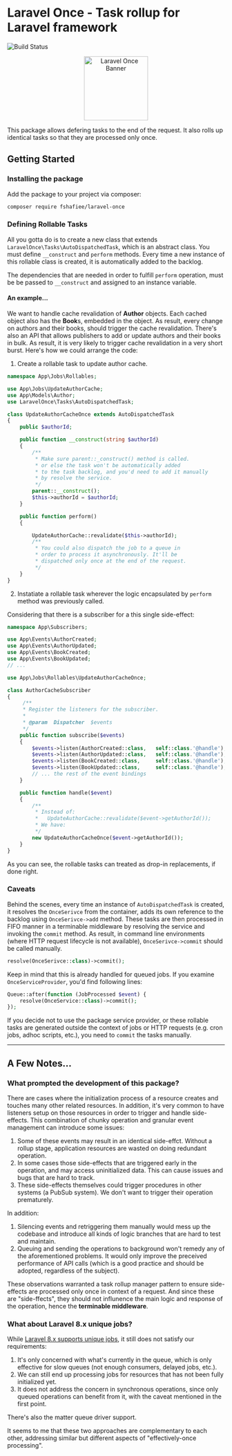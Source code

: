 # Laravel Once - Task rollup for Laravel framework

![Build Status](https://github.com/fshafiee/laravel-once/workflows/Package%20Build/badge.svg)

<p align="center">
  <img
    alt="Laravel Once Banner"
    height="148"
    src="https://repository-images.githubusercontent.com/324225031/fae0c400-4659-11eb-9d9d-02044b1efd9a"
  />
</p>

This package allows defering tasks to the end of the request. It also rolls up identical tasks so that they are processed only once.

## Getting Started
### Installing the package

Add the package to your project via composer:

```bash
composer require fshafiee/laravel-once
```

### Defining Rollable Tasks

All you gotta do is to create a new class that extends `LaravelOnce\Tasks\AutoDispatchedTask`, which is an abstract class.
You must define `__construct` and `perform` methods.
Every time a new instance of this rollable class is created, it is automatically added to the backlog.

The dependencies that are needed in order to fulfill `perform` operation, must be be passed to `__construct` and assigned to an instance variable.

#### An example...

We want to handle cache revalidation of **Author** objects. Each cached object also has the **Book**s, embedded in the object. As result, every change on authors and their books, should trigger the cache revalidation. There's also an API that allows publishers to add or update authors and their books in bulk. As result, it is very likely to trigger cache revalidation in a very short burst. Here's how we could arrange the code:

1. Create a rollable task to update author cache.

```php
namespace App\Jobs\Rollables;

use App\Jobs\UpdateAuthorCache;
use App\Models\Author;
use LaravelOnce\Tasks\AutoDispatchedTask;

class UpdateAuthorCacheOnce extends AutoDispatchedTask
{
    public $authorId;

    public function __construct(string $authorId)
    {
        /**
         * Make sure parent::_construct() method is called.
         * or else the task won't be automatically added
         * to the task backlog, and you'd need to add it manually
         * by resolve the service.
         */
        parent::__construct();
        $this->authorId = $authorId;
    }

    public function perform()
    {

        UpdateAuthorCache::revalidate($this->authorId);
        /**
         * You could also dispatch the job to a queue in
         * order to process it asynchronously. It'll be
         * dispatched only once at the end of the request.
         */
    }
}
```

2. Instatiate a rollable task wherever the logic encapsulated by `perform` method was previously called.

Considering that there is a subscriber for a this single side-effect:

```php
namespace App\Subscribers;

use App\Events\AuthorCreated;
use App\Events\AuthorUpdated;
use App\Events\BookCreated;
use App\Events\BookUpdated;
// ...

use App\Jobs\Rollables\UpdateAuthorCacheOnce;

class AuthorCacheSubscriber
{
     /**
     * Register the listeners for the subscriber.
     *
     * @param  Dispatcher  $events
     */
    public function subscribe($events)
    {
        $events->listen(AuthorCreated::class,   self::class.'@handle');
        $events->listen(AuthorUpdated::class,   self::class.'@handle');
        $events->listen(BookCreated::class,     self::class.'@handle');
        $events->listen(BookUpdated::class,     self::class.'@handle');
        // ... the rest of the event bindings
    }

    public function handle($event)
    {
        /**
         * Instead of:
         *   UpdateAuthorCache::revalidate($event->getAuthorId());
         * We have:
         */
        new UpdateAuthorCacheOnce($event->getAuthorId());
    }
}
```

As you can see, the rollable tasks can treated as drop-in replacements, if done right.

### Caveats
Behind the scenes, every time an instance of `AutoDispatchedTask` is created, it resolves the `OnceSerivce` from the container,
adds its own reference to the backlog using `OnceSerivce->add` method. These tasks are then processed in FIFO manner in a terminable middleware by resolving the service and invoking the `commit` method.
As result, in command line environments (where HTTP request lifecycle is not available), `OnceSerivce->commit` should be called manually.

```php
resolve(OnceSerivce::class)->commit();
```

Keep in mind that this is already handled for queued jobs.
If you examine `OnceServiceProvider`, you'd find following lines:

```php
Queue::after(function (JobProcessed $event) {
    resolve(OnceService::class)->commit();
});
```

If you decide not to use the package service provider, or these rollable tasks are generated outside the context of jobs or HTTP requests
(e.g. cron jobs, adhoc scripts, etc.), you need to `commit` the tasks manually.

---

## A Few Notes...

### What prompted the development of this package?

There are cases where the initialization process of a resource creates and touches many other related resources.
In addition, it's very common to have listeners setup on those resources in order to trigger and handle side-effects.
This combination of chunky operation and granular event management can introduce some issues:

1. Some of these events may result in an identical side-effct. Without a rollup stage, application resources are wasted on doing redundant operation.
2. In some cases those side-effects that are triggered early in the operation, and may access uninitialized data. This can cause issues and bugs that are hard to track.
3. These side-effects themselves could trigger procedures in other systems (a PubSub system). We don't want to trigger their operation prematurely.

In addition:

1. Silencing events and retriggering them manually would mess up the codebase and introduce all kinds of logic branches that are hard to test and maintain.
2. Queuing and sending the operations to background won't remedy any of the aforementioned problems. It would only improve the preceived performance of API calls (which is a good practice and should be adopted, regardless of the subject).

These observations warranted a task rollup manager pattern to ensure side-effects are processed only once in context of a request.
And since these are "side-ffects", they should not influnence the main logic and response of the operation, hence the **terminable middleware**.

### What about Laravel 8.x unique jobs?

While [Laravel 8.x supports unique jobs](https://laravel.com/docs/8.x/queues#unique-jobs), it still does not satisfy our requirements:

1. It's only concerned with what's currently in the queue, which is only effective for slow queues (not enough consumers, delayed jobs, etc.).
2. We can still end up processing jobs for resources that has not been fully initialized yet.
3. It does not address the concern in synchronous operations, since only queued operations can benefit from it, with the caveat mentioned in the first point.

There's also the matter queue driver support.

It seems to me that these two approaches are complementary to each other, addressing similar but different aspects of "effectively-once processing".
